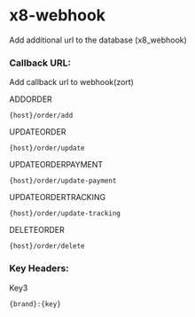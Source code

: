 # x8-webhook

Add additional url to the database (x8_webhook)

### Callback URL:

Add callback url to webhook(zort)

ADDORDER

    {host}/order/add

UPDATEORDER

    {host}/order/update

UPDATEORDERPAYMENT

    {host}/order/update-payment

UPDATEORDERTRACKING

    {host}/order/update-tracking

DELETEORDER

    {host}/order/delete

### Key Headers:

Key3

    {brand}:{key}
